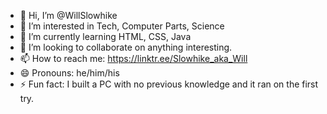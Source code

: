 - 👋 Hi, I’m @WillSlowhike
- 👀 I’m interested in Tech, Computer Parts, Science
- 🌱 I’m currently learning HTML, CSS, Java
- 💞️ I’m looking to collaborate on anything interesting.
- 📫 How to reach me: https://linktr.ee/Slowhike_aka_Will
- 😄 Pronouns: he/him/his
- ⚡ Fun fact: I built a PC with no previous knowledge and it ran on the first try. 

<!---
WillSlowhike/WillSlowhike is a ✨ special ✨ repository because its `README.md` (this file) appears on your GitHub profile.
You can click the Preview link to take a look at your changes.
--->
<script src="https://platform.linkedin.com/badges/js/profile.js" async defer type="text/javascript"></script>
